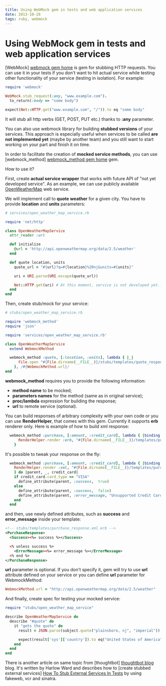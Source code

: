 ```yaml
---
title: Using WebMock gem in tests and web application services
date: 2013-10-26
tags: ruby, webmock
---
```


# Using WebMock gem in tests and web application services


[WebMock] [webmock gem home] is gem for stubbing HTTP requests. You can use
it in your tests if you don't want to hit actual service while testing other functionality of your service
(testing in isolation). For example:

```ruby
require 'webmock'

WebMock.stub_request(:any, "www.example.com").
  to_return(:body => "some body")

expect(Net::HTTP.get("www.example.com", "/")).to eq "some body"
```

It will stub all http verbs (GET, POST, PUT etc.) thanks to **:any** parameter.

You can also use webmock library for building **stubbed versions** of your services. This approach is especially
useful when services to be called **are not implemented yet** (maybe by another team) and you still
want to start working on your part and finish it on time.

In order to facilitate the creation of **mocked service methods**, you can use
[webmock_method] [webmock_method gem home] gem.

How to use it?

First, create **actual service wrapper** that works with future API of "not yet developed service". As an example,
we can use publicly available [OpenWeatherMap](http://api.openweathermap.org) web service.

We will implement call to **quote weather** for a given city. You have to provide **location** and **units** parameters:

```ruby
# services/open_weather_map_service.rb

require 'net/http'

class OpenWeatherMapService
  attr_reader :url

  def initialize
    @url = 'http://api.openweathermap.org/data/2.5/weather'
  end

  def quote location, units
    quote_url = "#{url}?q=#{location}%20nj&units=#{units}"

    uri = URI.parse(URI.escape(quote_url))

    Net::HTTP.get(uri) # At this moment, service is not developed yet...
  end
end
```

Then, create stub/mock for your service:

```ruby
# stubs/open_weather_map_service.rb

require 'webmock_method'
require 'json'

require 'services/open_weather_map_service.rb'

class OpenWeatherMapService
  extend WebmockMethod

  webmock_method :quote, [:location, :units], lambda { |_|
      File.open "#{File.dirname(__FILE__)}/stubs/templates/quote_response.json.erb"
    }, /#{WebmockMethod.url}/
end
```

**webmock_method** requires you to provide the following information:

- **method name** to be mocked;
- **parameters names** for the method (same as in original service);
- **proc/lambda** expression for building the response;
- **url** to remote service (optional).

You can build responses of arbitrary complexity with your own code or you can use **RenderHelper**, that comes with this
gem. Currently it supports **erb** renderer only. Here is example of how to build xml response:

```ruby
  webmock_method :purchase, [:amount, :credit_card], lambda { |binding|
      RenderHelper.render :erb, "#{File.dirname(__FILE__)}/templates/purchase_response.xml.erb", binding
    }
```

It's possible to tweak your response on the fly:

```ruby
  webmock_method :purchase, [:amount, :credit_card], lambda { |binding|
    RenderHelper.render :xml, "#{File.dirname(__FILE__)}/templates/purchase_response.xml.erb", binding
    } do |parent, _, credit_card|
    if credit_card.card_type == "VISA"
      define_attribute(parent, :success,  true)
    else
      define_attribute(parent, :success,  false)
      define_attribute(parent, :error_message, "Unsupported Credit Card Type")
    end
  end
```

and then, use newly defined attributes, such as **success** and **error_message** inside your template:

```xml
<!-- stubs/templates/purchase_response.xml.erb -->
<PurchaseResponse>
  <Success><%= success %></Success>

  <% unless success %>
    <ErrorMessage><%= error_message %></ErrorMessage>
  <% end %>
</PurchaseResponse>
```

**url** parameter is optional. If you don't specify it, gem will try to use **url** attribute defined
on your service or you can define **url** parameter for WebmockMethod:

```ruby
WebmockMethod.url = "http://api.openweathermap.org/data/2.5/weather"
```

And finally, create spec for testing your mocked service:

```ruby
require "stubs/open_weather_map_service"

describe OpenWeatherMapService do
  describe "#quote" do
    it "gets the quote" do
      result = JSON.parse(subject.quote("plainsboro, nj", "imperial"))

      expect(result['sys']['country']).to eq("United States of America")
    end
  end
end
```

There is another article on same topic from [thoughtbot] [thoughtbot blog] blog. It's written
by Harlow Ward and describes how to [create stubbed external services] [How To Stub External Services In Tests]
by using fakeweb, vcr and sinatra.


[webmock gem home]: https://github.com/bblimke/webmock
[webmock_method gem home]: https://github.com/shvets/webmock_method
[How To Stub External Services In Tests]: http://robots.thoughtbot.com/post/64474832169/how-to-stub-external-services-in-tests
[thoughtbot blog]: http://robots.thoughtbot.com